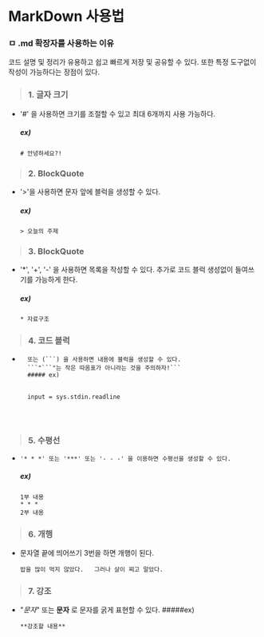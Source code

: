 # MarkDown 사용법
### ㅁ .md 확장자를 사용하는 이유
코드 설명 및 정리가 유용하고 쉽고 빠르게 저장 및 공유할 수 있다.
또한 특정 도구없이 작성이 가능하다는 장점이 있다.
    
    
> ### 1. 글자 크기
* '#' 을 사용하면 크기를 조절할 수 있고 최대 6개까지 사용 가능하다.
    ##### ex)
    ```
    # 안녕하세요?!
    ```

> ### 2. BlockQuote
* '>'을 사용하면 문자 앞에 블럭을 생성할 수 있다.
    ##### ex)
    ```
    > 오늘의 주제
    ```

> ### 3. BlockQuote
* '*', '+', '-' 을 사용하면 목록을 작성할 수 있다.
    추가로 코드 블럭 생성없이 들여쓰기를 가능하게 한다.
    ##### ex)
    ```
    * 자료구조
    ```

> ### 4. 코드 블럭
* ```<pre><code> 내용 </code></pre>
    또는 (```) 을 사용하면 내용에 블럭을 생성할 수 있다.
    ```"```"는 작은 따옴표가 아니라는 것을 주의하자!```
    ##### ex)
    ```
    <pre>
    <code>
    input = sys.stdin.readline
    </code>
    </pre>
    ```

> ### 5. 수평선
* ```'* * *' 또는 '***' 또는 '- - -' 을 이용하면 수평선을 생성할 수 있다.```
    ##### ex)
    ```
    1부 내용
    * * *
    2부 내용
    ```
    
> ### 6. 개행
* 문자열 끝에 띄어쓰기 3번을 하면 개행이 된다.
    ```
    밥을 많이 먹지 않았다.   그러나 살이 찌고 말았다.
    ```
    
> ### 7. 강조
* "*문자*" 또는 **문자** 로 문자를 굵게 표현할 수 있다.
    #####ex)
    ```
    **강조할 내용**
    ```
 
 
 

